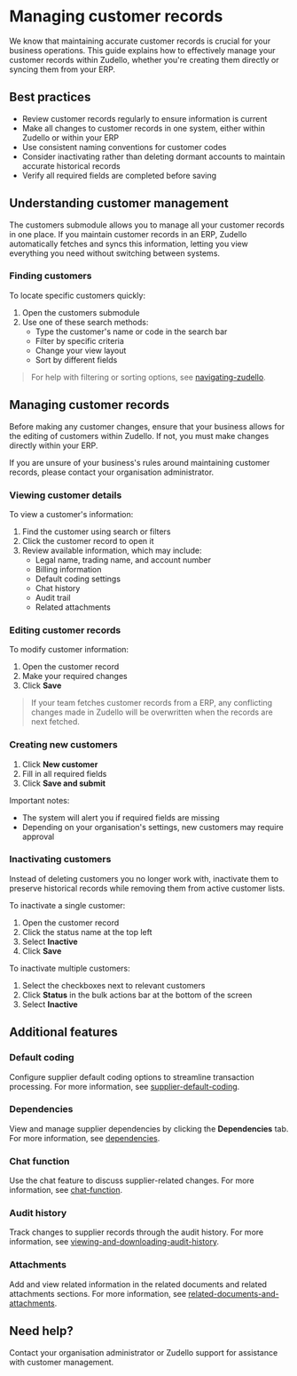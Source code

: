 # Managing customer records

We know that maintaining accurate customer records is crucial for your business operations. This guide explains how to effectively manage your customer records within Zudello, whether you're creating them directly or syncing them from your ERP.

## Best practices

- Review customer records regularly to ensure information is current
- Make all changes to customer records in one system, either within Zudello or within your ERP
- Use consistent naming conventions for customer codes
- Consider inactivating rather than deleting dormant accounts to maintain accurate historical records
- Verify all required fields are completed before saving

## Understanding customer management

The customers submodule allows you to manage all your customer records in one place. If you maintain customer records in an ERP, Zudello automatically fetches and syncs this information, letting you view everything you need without switching between systems.

### Finding customers

To locate specific customers quickly:

1. Open the customers submodule
2. Use one of these search methods:
    - Type the customer's name or code in the search bar
    - Filter by specific criteria
    - Change your view layout
    - Sort by different fields

> For help with filtering or sorting options, see [navigating-zudello](../getting-started-with-zudello/navigating-zudello.md).

## Managing customer records

Before making any customer changes, ensure that your business allows for the editing of customers within Zudello. If not, you must make changes directly within your ERP.

If you are unsure of your business's rules around maintaining customer records, please contact your organisation administrator.

### Viewing customer details

To view a customer's information:

1. Find the customer using search or filters
2. Click the customer record to open it
3. Review available information, which may include:
    - Legal name, trading name, and account number
    - Billing information
    - Default coding settings
    - Chat history
    - Audit trail
    - Related attachments

### Editing customer records

To modify customer information:

1. Open the customer record
2. Make your required changes
3. Click **Save**

> If your team fetches customer records from a ERP, any conflicting changes made in Zudello will be overwritten when the records are next fetched.

### Creating new customers

1. Click **New customer**
2. Fill in all required fields
3. Click **Save and submit**

Important notes:

- The system will alert you if required fields are missing
- Depending on your organisation's settings, new customers may require approval

### Inactivating customers

Instead of deleting customers you no longer work with, inactivate them to preserve historical records while removing them from active customer lists.

To inactivate a single customer:

1. Open the customer record
2. Click the status name at the top left
3. Select **Inactive**
4. Click **Save**

To inactivate multiple customers:

1. Select the checkboxes next to relevant customers
2. Click **Status** in the bulk actions bar at the bottom of the screen
3. Select **Inactive**

## Additional features

### Default coding

Configure supplier default coding options to streamline transaction processing. For more information, see [supplier-default-coding](../business-rules/supplier-default-coding.md).

### Dependencies

View and manage supplier dependencies by clicking the **Dependencies** tab. For more information, see [dependencies](../business-rules/dependencies.md).

### Chat function

Use the chat feature to discuss supplier-related changes. For more information, see [chat-function](../document-management/chat-function.md).

### Audit history

Track changes to supplier records through the audit history. For more information, see [viewing-and-downloading-audit-history](../document-management/viewing-and-downloading-audit-history.md).

### Attachments

Add and view related information in the related documents and related attachments sections. For more information, see [related-documents-and-attachments](../document-management/related-documents-and-attachments.md).

## Need help?

Contact your organisation administrator or Zudello support for assistance with customer management.